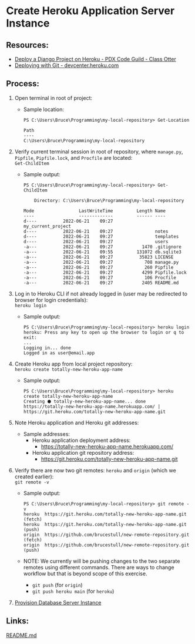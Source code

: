 # Create Heroku Application Server Instance

## Resources:
* [Deploy a Django Project on Heroku - PDX Code Guild - Class Otter](https://github.com/PdxCodeGuild/class_otter/blob/main/5%20Capstone/Heroku%20Deployment.md)
* [Deploying with Git - devcenter.heroku.com](https://devcenter.heroku.com/articles/git)

## Process:

1. Open terminal in root of project:
    * Sample location:
        ```
        PS C:\Users\Bruce\Programming\my-local-repository> Get-Location

        Path
        ----
        C:\Users\Bruce\Programming\my-local-repository
        ```

1. Verify current terminal session in root of repository, where `manage.py`, `Pipfile`, `Pipfile.lock`, and `Procfile` are located:  
    `Get-ChildItem`
    * Sample output:
        ```
        PS C:\Users\Bruce\Programming\my-local-repository> Get-ChildItem

            Directory: C:\Users\Bruce\Programming\my-local-repository

        Mode                 LastWriteTime         Length Name
        ----                 -------------         ------ ----
        d----          2022-06-21    09:27                my_current_project
        d----          2022-06-21    09:27                notes
        d----          2022-06-21    09:27                templates
        d----          2022-06-21    09:27                users
        -a---          2022-06-21    09:27           1470 .gitignore
        -a---          2022-06-21    09:55         131072 db.sqlite3
        -a---          2022-06-21    09:27          35823 LICENSE
        -a---          2022-06-21    09:27            708 manage.py
        -a---          2022-06-21    09:27            260 Pipfile
        -a---          2022-06-21    09:27           4299 Pipfile.lock
        -a---          2022-06-21    09:27            106 Procfile
        -a---          2022-06-21    09:27           2405 README.md
        ```

1. Log in to Heroku CLI if not already logged in (user may be redirected to browser for login credentials):  
    `heroku login`
    * Sample output:
        ```
        PS C:\Users\Bruce\Programming\my-local-repository> heroku login
        heroku: Press any key to open up the browser to login or q to exit:
        ...
        Logging in... done
        Logged in as user@email.app
        ```

1. Create Heroku app from local project repository:  
    `heroku create totally-new-heroku-app-name`
    * Sample output:
        ```
        PS C:\Users\Bruce\Programming\my-local-repository> heroku create totally-new-heroku-app-name
        Creating ⬢ totally-new-heroku-app-name... done
        https://totally-new-heroku-app-name.herokuapp.com/ | https://git.heroku.com/totally-new-heroku-app-name.git
        ```

1. Note Heroku application and Heroku git addresses:
    * Sample addresses:
        * Heroku application deployment address:
            * https://totally-new-heroku-app-name.herokuapp.com/
        * Heroku application git repository address:
            * https://git.heroku.com/totally-new-heroku-app-name.git

1. Verify there are now two git remotes: `heroku` and `origin` (which we created earlier):  
    `git remote -v`
    * Sample output:
        ```
        PS C:\Users\Bruce\Programming\my-local-repository> git remote -v
        heroku  https://git.heroku.com/totally-new-heroku-app-name.git (fetch)
        heroku  https://git.heroku.com/totally-new-heroku-app-name.git (push)
        origin  https://github.com/brucestull/new-remote-repository.git (fetch)
        origin  https://github.com/brucestull/new-remote-repository.git (push)
        ```

    * NOTE: We currently will be pushing changes to the two separate remotes using different commands. There are ways to change workflow but that is beyond scope of this exercise.
        * `git push` (for `origin`)
        * `git push heroku main` (for `heroku`)

1. [Provision Database Server Instance](provision_database_server_instance.md)

## Links:
[README.md](../README.md)